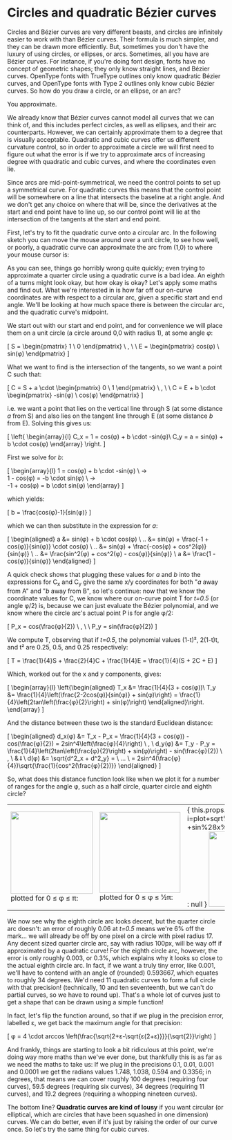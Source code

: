 # Circles and quadratic Bézier curves

Circles and Bézier curves are very different beasts, and circles are infinitely easier to work with than Bézier curves. Their formula is much simpler, and they can be drawn more efficiently. But, sometimes you don't have the luxury of using circles, or ellipses, or arcs. Sometimes, all you have are Bézier curves. For instance, if you're doing font design, fonts have no concept of geometric shapes; they only know straight lines, and Bézier curves. OpenType fonts with TrueType outlines only know quadratic Bézier curves, and OpenType fonts with Type 2 outlines only know cubic Bézier curves. So how do you draw a circle, or an ellipse, or an arc?

You approximate.

We already know that Bézier curves cannot model all curves that we can think of, and this includes perfect circles, as well as ellipses, and their arc counterparts. However, we can certainly approximate them to a degree that is visually acceptable. Quadratic and cubic curves offer us different curvature control, so in order to approximate a circle we will first need to figure out what the error is if we try to approximate arcs of increasing degree with quadratic and cubic curves, and where the coordinates even lie.

Since arcs are mid-point-symmetrical, we need the control points to set up a symmetrical curve. For quadratic curves this means that the control point will be somewhere on a line that intersects the baseline at a right angle. And we don't get any choice on where that will be, since the derivatives at the start and end point have to line up, so our control point will lie at the intersection of the tangents at the start and end point.

First, let's try to fit the quadratic curve onto a circular arc. In the following sketch you can move the mouse around over a unit circle, to see how well, or poorly, a quadratic curve can approximate the arc from (1,0) to where your mouse cursor is:

<Graphic title="Quadratic Bézier arc approximation" setup={this.setup} draw={this.draw} onMouseMove={this.onMouseMove}/>

As you can see, things go horribly wrong quite quickly; even trying to approximate a quarter circle using a quadratic curve is a bad idea. An eighth of a turns might look okay, but how okay is okay? Let's apply some maths and find out. What we're interested in is how far off our on-curve coordinates are with respect to a circular arc, given a specific start and end angle. We'll be looking at how much space there is between the circular arc, and the quadratic curve's midpoint.

We start out with our start and end point, and for convenience we will place them on a unit circle (a circle around 0,0 with radius 1), at some angle *φ*:

\[
  S = \begin{pmatrix} 1 \\ 0 \end{pmatrix} \ , \ \  E = \begin{pmatrix} cos(φ) \\ sin(φ) \end{pmatrix}
\]

What we want to find is the intersection of the tangents, so we want a point C such that:

\[
  C = S + a \cdot \begin{pmatrix} 0 \\ 1 \end{pmatrix} \ , \ \ C = E + b \cdot \begin{pmatrix} -sin(φ) \\ cos(φ) \end{pmatrix}
\]

i.e. we want a point that lies on the vertical line through S (at some distance *a* from S) and also lies on the tangent line through E (at some distance *b* from E). Solving this gives us:

\[
  \left\{ \begin{array}{l}
    C_x = 1 = cos(φ) + b \cdot -sin(φ)\\
    C_y = a = sin(φ) + b \cdot cos(φ)
  \end{array} \right.
\]

First we solve for *b*:

\[
  \begin{array}{l}
    1 = cos(φ) + b \cdot -sin(φ) \ → \
    1 - cos(φ) = -b \cdot sin(φ) \ → \
    -1 + cos(φ) = b \cdot sin(φ)
  \end{array}
\]

which yields:

\[
  b = \frac{cos(φ)-1}{sin(φ)}
\]

which we can then substitute in the expression for *a*:

\[
  \begin{aligned}
    a &= sin(φ) + b \cdot cos(φ) \\
    .. &= sin(φ) + \frac{-1 + cos(φ)}{sin(φ)} \cdot cos(φ) \\
    .. &= sin(φ) + \frac{-cos(φ) + cos^2(φ)}{sin(φ)} \\
    .. &= \frac{sin^2(φ) + cos^2(φ) - cos(φ)}{sin(φ)} \\
    a &= \frac{1 - cos(φ)}{sin(φ)}
  \end{aligned}
\]

A quick check shows that plugging these values for *a* and *b* into the expressions for C<sub>x</sub> and C<sub>y</sub> give the same x/y coordinates for both "*a* away from A" and "*b* away from B", so let's continue: now that we know the coordinate values for C, we know where our on-curve point T for *t=0.5* (or angle φ/2) is, because we can just evaluate the Bézier polynomial, and we know where the circle arc's actual point P is for angle φ/2:

\[
  P_x = cos(\frac{φ}{2}) \ , \ \  P_y = sin(\frac{φ}{2})
\]

We compute T, observing that if *t=0.5*, the polynomial values (1-t)², 2(1-t)t, and t² are 0.25, 0.5, and 0.25 respectively:

\[
  T = \frac{1}{4}S + \frac{2}{4}C + \frac{1}{4}E = \frac{1}{4}(S + 2C + E)
\]

Which, worked out for the x and y components, gives:

\[
  \begin{array}{l}
    \left\{\begin{aligned}
    T_x &= \frac{1}{4}(3 + cos(φ))\\
    T_y &= \frac{1}{4}\left(\frac{2-2cos(φ)}{sin(φ)} + sin(φ)\right)
         = \frac{1}{4}\left(2tan\left(\frac{φ}{2}\right) + sin(φ)\right)
    \end{aligned}\right.
  \end{array}
\]

And the distance between these two is the standard Euclidean distance:

\[
  \begin{aligned}
    d_x(φ) &= T_x - P_x = \frac{1}{4}(3 + cos(φ)) - cos(\frac{φ}{2}) = 2sin^4\left(\frac{φ}{4}\right) \ , \\
    d_y(φ) &= T_y - P_y = \frac{1}{4}\left(2tan\left(\frac{φ}{2}\right) + sin(φ)\right) - sin(\frac{φ}{2}) \ , \\
    &⇓\\
    d(φ) &= \sqrt{d^2_x + d^2_y} = \ ... \  = 2sin^4(\frac{φ}{4})\sqrt{\frac{1}{cos^2(\frac{φ}{2})}}
  \end{aligned}
\]

So, what does this distance function look like when we plot it for a number of ranges for the angle φ, such as a half circle, quarter circle and eighth circle?

<table><tbody><tr><td>
  <img src="images/arc-q-pi.gif" height="190"/>
  plotted for 0 ≤ φ ≤ π:
</td><td>
  <img src="images/arc-q-pi2.gif" height="187"/>
  plotted for 0 ≤ φ ≤ ½π:
</td><td>
  { this.props.showhref ? "http://www.wolframalpha.com/input/?i=plot+sqrt%28%281%2F4+*+%28sin%28x%29+%2B+2tan%28x%2F2%29%29+-+sin%28x%2F2%29%29%5E2+%2B+%282sin%5E4%28x%2F4%29%29%5E2%29+for+0+%3C%3D+x+%3C%3D+pi%2F4" : null }
  <img src="images/arc-q-pi4.gif" height="174"/>
  plotted for 0 ≤ φ ≤ ¼π:
</td></tr></tbody></table>

We now see why the eighth circle arc looks decent, but the quarter circle arc doesn't: an error of roughly 0.06 at *t=0.5* means we're 6% off the mark... we will already be off by one pixel on a circle with pixel radius 17. Any decent sized quarter circle arc, say with radius 100px, will be way off if approximated by a quadratic curve! For the eighth circle arc, however, the error is only roughly 0.003, or 0.3%, which explains why it looks so close to the actual eighth circle arc. In fact, if we want a truly tiny error, like 0.001, we'll have to contend with an angle of (rounded) 0.593667, which equates to roughly 34 degrees. We'd need 11 quadratic curves to form a full circle with that precision! (technically, 10 and ten seventeenth, but we can't do partial curves, so we have to round up). That's a whole lot of curves just to get a shape that can be drawn using a simple function!

In fact, let's flip the function around, so that if we plug in the precision error, labelled ε, we get back the maximum angle for that precision:

\[
  φ = 4 \cdot arccos \left(\frac{\sqrt{2+ε-\sqrt{ε(2+ε)}}}{\sqrt{2}}\right)
\]

And frankly, things are starting to look a bit ridiculous at this point, we're doing way more maths than we've ever done, but thankfully this is as far as we need the maths to take us: If we plug in the precisions 0.1, 0.01, 0.001 and 0.0001 we get the radians values 1.748, 1.038, 0.594 and 0.3356; in degrees, that means we can cover roughly 100 degrees (requiring four curves), 59.5 degrees (requiring six curves), 34 degrees (requiring 11 curves), and 19.2 degrees (requiring a whopping nineteen curves).

The bottom line? **Quadratic curves are kind of lousy** if you want circular (or elliptical, which are circles that have been squashed in one dimension) curves. We can do better, even if it's just by raising the order of our curve once. So let's try the same thing for cubic curves.
